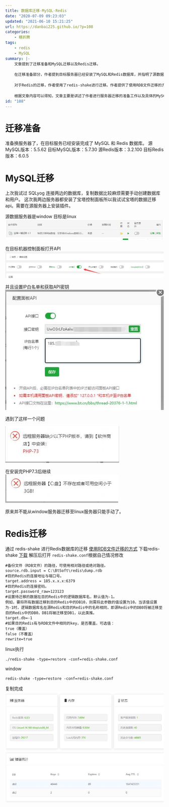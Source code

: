 ```yaml
---
title: 数据库迁移-MySQL-Redis
date: "2020-07-09 09:23:03"
updated: "2021-06-10 15:21:25"
url: https://danbai225.github.io/?p=108
categories:
    - 瞎折腾
tags:
    - redis
    - MySQL
summary: |-
    文章提到了迁移准备和MySQL迁移以及Redis迁移。

    在迁移准备部分，作者提到目标服务器已经安装了MySQL和Redis数据库，并指明了源数据库和目标数据库的版本信息。对于MySQL的迁移，作者试过使用SQLyog连接两边的数据库，但觉得比较麻烦需要手动创建数据库和用户。于是作者决定尝试宝塔控制面板的数据迁移API，但遇到了问题，发现不能从Windows服务器迁移到Linux服务器，只能手动迁移。

    对于Redis的迁移，作者使用了redis-shake进行迁移。作者提供了使用RDB文件迁移的方式，并提供了redis-shake工具的下载链接。作者解释了如何修改redis-shake的配置文件，并指出在Linux和Windows下分别如何执行redis-shake命令。最后，作者展示了Redis迁移完成的截图。

    根据文章内容可以得知，文章主要是讲述了作者进行服务器迁移的准备工作以及具体的MySQL和Redis迁移过程。
id: "108"
---
```


# 迁移准备

准备换服务器了，在目标服务已经安装完成了 MySQL 和 Redis 数据库。
源MySQL版本：5.5.62  目标MySQL版本：5.7.30
源Redis版本：3.2.100  目标Redis版本：6.0.5

# MySQL迁移

上次我试过 SQLyog 连接两边的数据库，复制数据比较麻烦需要手动创建数据库和用户。
这次我两边服务器都安装了宝塔控制面板所以我试试宝塔的数据迁移api。需要在源服务器上安装插件。

源数据服务器是window 目标是linux
![image.png](../res/img/108-1.png)

在目标机器控制面板打开API
![image.png](../res/img/108-2.png)

并且设置IP白名单和获取API密钥
![image.png](../res/img/108-3.png)

遇到了这样一个问题

![image.png](../res/img/108-4.png)

在安装完PHP7.3后继续
![image.png](../res/img/108-5.png)

原来并不能从window服务器迁移至linux服务器只能手动了。

# Redis迁移

通过 redis-shake 进行Redis数据库的迁移
[使用RDB文件迁移的方式](https://help.aliyun.com/document_detail/116378.html?spm=a2c4g.11186623.6.629.5f137892cAsnwf)
下载redis-shake [下载](https://github.com/alibaba/RedisShake/releases/download/release-v2.0.2-20200506/redis-shake-v2.0.2.tar.gz)
解压后打开 `redis-shake.conf`根据自己情况修改
```
#备份文件（RDB文件）的路径，可使用相对路径或绝对路径。
source.rdb.input = C:\BtSoft\redis\dump.rdb
#目的Redis的连接地址与端口号。
target.address = 185.x.x.x:6379
#目的Redis的连接密码。
target.password_raw=123123
#设置待迁移的数据在目的Redis中的逻辑数据库名，默认值为-1。
例如，要将所有数据迁移到目的Redis中的DB10，则需将此参数的值设置为10。当该值设置为-1时，逻辑数据库名在源Redis和目的Redis中的名称相同，即源Redis中的DB0将被迁移至目的Redis中的DB0，DB1将被迁移至DB1，以此类推。
target.db=-1
#如果目的Redis有与RDB文件中相同的key，是否覆盖，可选值：
true（覆盖）
false（不覆盖）
rewrite=true
```
linux执行
```
./redis-shake -type=restore -conf=redis-shake.conf
```
window
```
redis-shake -type=restore -conf=redis-shake.conf
```
复制完成
![image.png](../res/img/108-6.png)
